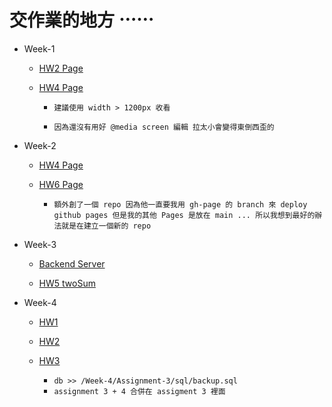 # 交作業的地方 ⋯⋯

- Week-1

  - [HW2 Page](https://huanciou.github.io/remote-assignments/Week-1/Assignment-2/index.html)

  - [HW4 Page](https://huanciou.github.io/remote-assignments/Week-1/Assignment-4/index.html)

    - `建議使用 width > 1200px 收看`

    - `因為還沒有用好 @media screen 編輯 拉太小會變得東倒西歪的`

- Week-2

  - [HW4 Page](https://huanciou.github.io/remote-assignments/Week-2/Assignment-4/index.html)

  - [HW6 Page](https://huanciou.github.io/my-react-app/)

    - `額外創了一個 repo 因為他一直要我用 gh-page 的 branch 來 deploy github pages 但是我的其他 Pages 是放在 main ... 所以我想到最好的辦法就是在建立一個新的 repo`

- Week-3

  - [Backend Server](https://github.com/huanciou/remote-assignments/tree/main/Week-3/Assignments)

  - [HW5 twoSum](https://github.com/huanciou/remote-assignments/blob/main/Week-3/Assignments/Assignments-5/twoSum.js)

- Week-4

  - [HW1](https://github.com/huanciou/remote-assignments/blob/main/Week-4/Assignment-1/app.js)

  - [HW2](https://github.com/huanciou/remote-assignments/blob/main/Week-4/Assignment-2/app.js)

  - [HW3](https://github.com/huanciou/remote-assignments/tree/main/Week-4/Assignment-3)

    - `db >> /Week-4/Assignment-3/sql/backup.sql  `
    - `assignment 3 + 4 合併在 assigment 3 裡面`
